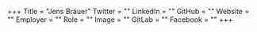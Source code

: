 +++
Title = "Jens Bräuer"
Twitter = ""
LinkedIn = ""
GitHub = ""
Website = ""
Employer = ""
Role = ""
Image = ""
GitLab = ""
Facebook = ""
+++
